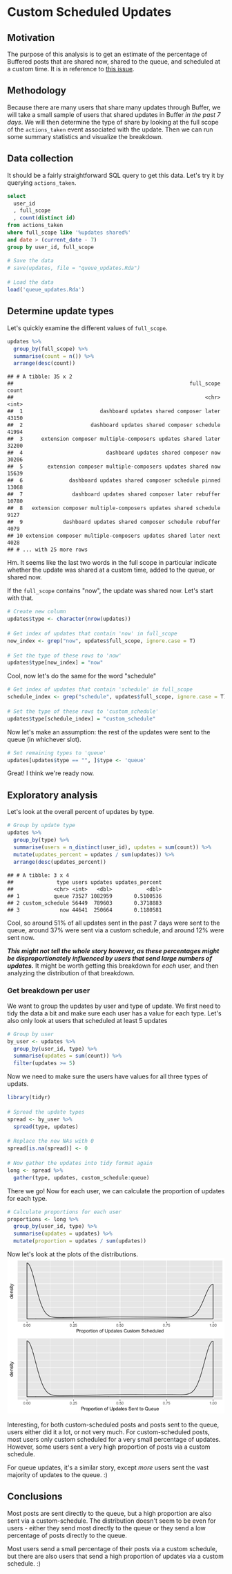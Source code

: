 Custom Scheduled Updates
================

Motivation
----------

The purpose of this analysis is to get an estimate of the percentage of Buffered posts that are shared now, shared to the queue, and scheduled at a custom time. It is in reference to [this issue](https://github.com/bufferapp/data-team/issues/63).

Methodology
-----------

Because there are many users that share many updates through Buffer, we will take a small sample of users that shared updates in Buffer *in the past 7 days*. We will then determine the type of share by looking at the full scope of the `actions_taken` event associated with the update. Then we can run some summary statistics and visualize the breakdown.

Data collection
---------------

It should be a fairly straightforward SQL query to get this data. Let's try it by querying `actions_taken`.

``` sql
select
  user_id
  , full_scope
  , count(distinct id)
from actions_taken
where full_scope like '%updates shared%'
and date > (current_date - 7)
group by user_id, full_scope
```

``` r
# Save the data
# save(updates, file = "queue_updates.Rda")

# Load the data
load('queue_updates.Rda')
```

Determine update types
----------------------

Let's quickly examine the different values of `full_scope`.

``` r
updates %>%
  group_by(full_scope) %>%
  summarise(count = n()) %>%
  arrange(desc(count))
```

    ## # A tibble: 35 x 2
    ##                                                         full_scope count
    ##                                                              <chr> <int>
    ##  1                         dashboard updates shared composer later 43150
    ##  2                      dashboard updates shared composer schedule 41994
    ##  3      extension composer multiple-composers updates shared later 32200
    ##  4                           dashboard updates shared composer now 30206
    ##  5        extension composer multiple-composers updates shared now 15639
    ##  6               dashboard updates shared composer schedule pinned 13068
    ##  7                dashboard updates shared composer later rebuffer 10780
    ##  8   extension composer multiple-composers updates shared schedule  9127
    ##  9             dashboard updates shared composer schedule rebuffer  4079
    ## 10 extension composer multiple-composers updates shared later next  4028
    ## # ... with 25 more rows

Hm. It seems like the last two words in the full scope in particular indicate whether the update was shared at a custom time, added to the queue, or shared now.

If the `full_scope` contains "now", the update was shared now. Let's start with that.

``` r
# Create new column
updates$type <- character(nrow(updates))

# Get index of updates that contain 'now' in full_scope
now_index <- grep("now", updates$full_scope, ignore.case = T)

# Set the type of these rows to 'now'
updates$type[now_index] = "now"
```

Cool, now let's do the same for the word "schedule"

``` r
# Get index of updates that contain 'schedule' in full_scope
schedule_index <- grep("schedule", updates$full_scope, ignore.case = T)

# Set the type of these rows to 'custom_schedule'
updates$type[schedule_index] = "custom_schedule"
```

Now let's make an assumption: the rest of the updates were sent to the queue (in whichever slot).

``` r
# Set remaining types to 'queue'
updates[updates$type == "", ]$type <- 'queue'
```

Great! I think we're ready now.

Exploratory analysis
--------------------

Let's look at the overall percent of updates by type.

``` r
# Group by update type
updates %>% 
  group_by(type) %>%
  summarise(users = n_distinct(user_id), updates = sum(count)) %>%
  mutate(updates_percent = updates / sum(updates)) %>%
  arrange(desc(updates_percent))
```

    ## # A tibble: 3 x 4
    ##              type users updates updates_percent
    ##             <chr> <int>   <dbl>           <dbl>
    ## 1           queue 73527 1082959       0.5100536
    ## 2 custom_schedule 56449  789603       0.3718883
    ## 3             now 44641  250664       0.1180581

Cool, so around 51% of all updates sent in the past 7 days were sent to the queue, around 37% were sent via a custom schedule, and around 12% were sent now.

***This might not tell the whole story however, as these percentages might be disproportionately influenced by users that send large numbers of updates.*** It might be worth getting this breakdown for *each* user, and then analyzing the distribution of that breakdown.

### Get breakdown per user

We want to group the updates by user and type of update. We first need to tidy the data a bit and make sure each user has a value for each type. Let's also only look at users that scheduled at least 5 updates

``` r
# Group by user
by_user <- updates %>%
  group_by(user_id, type) %>%
  summarise(updates = sum(count)) %>%
  filter(updates >= 5)
```

Now we need to make sure the users have values for all three types of updats.

``` r
library(tidyr)

# Spread the update types
spread <- by_user %>%
  spread(type, updates)

# Replace the new NAs with 0
spread[is.na(spread)] <- 0

# Now gather the updates into tidy format again
long <- spread %>%
  gather(type, updates, custom_schedule:queue)
```

There we go! Now for each user, we can calculate the proportion of updates for each type.

``` r
# Calculate proportions for each user
proportions <- long %>%
  group_by(user_id, type) %>%
  summarise(updates = updates) %>%
  mutate(proportion = updates / sum(updates))
```

Now let's look at the plots of the distributions. ![](queue_updates_files/figure-markdown_github/unnamed-chunk-13-1.png)

Interesting, for both custom-scheduled posts and posts sent to the queue, users either did it a lot, or not very much. For custom-scheduled posts, most users only custom scheduled for a very small percentage of updates. However, some users sent a very high proportion of posts via a custom schedule.

For queue updates, it's a similar story, except *more* users sent the vast majority of updates to the queue. :)

Conclusions
-----------

Most posts are sent directly to the queue, but a high proportion are also sent via a custom-schedule. The distribution doesn't seem to be even for users - either they send most directly to the queue or they send a low percentage of posts directly to the queue.

Most users send a small percentage of their posts via a custom schedule, but there are also users that send a high proportion of updates via a custom schedule. :)
